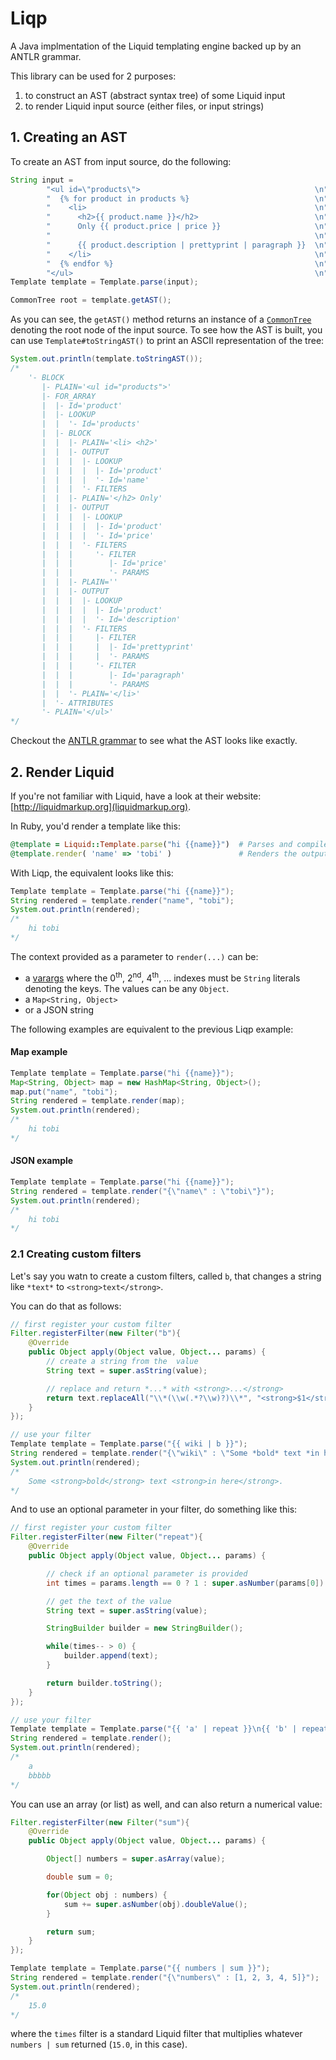 # Liqp

A Java implmentation of the Liquid templating engine backed up by an ANTLR grammar. 

This library can be used for 2  purposes:

1. to construct an AST (abstract syntax tree) of some Liquid input
2. to render Liquid input source (either files, or input strings)

## 1. Creating an AST

To create an AST from input source, do the following:

```java
String input =
        "<ul id=\"products\">                                       \n" +
        "  {% for product in products %}                            \n" +
        "    <li>                                                   \n" +
        "      <h2>{{ product.name }}</h2>                          \n" +
        "      Only {{ product.price | price }}                     \n" +
        "                                                           \n" +
        "      {{ product.description | prettyprint | paragraph }}  \n" +
        "    </li>                                                  \n" +
        "  {% endfor %}                                             \n" +
        "</ul>                                                      \n";
Template template = Template.parse(input);

CommonTree root = template.getAST();
```

As you can see, the `getAST()` method returns an instance of a 
[`CommonTree`](http://www.antlr.org/api/Java/org/antlr/runtime/tree/CommonTree.html) denoting the root 
node of the input source. To see how the AST is built, you can use `Template#toStringAST()` to print 
an ASCII representation of the tree:

```java
System.out.println(template.toStringAST());
/*
    '- BLOCK
       |- PLAIN='<ul id="products">'
       |- FOR_ARRAY
       |  |- Id='product'
       |  |- LOOKUP
       |  |  '- Id='products'
       |  |- BLOCK
       |  |  |- PLAIN='<li> <h2>'
       |  |  |- OUTPUT
       |  |  |  |- LOOKUP
       |  |  |  |  |- Id='product'
       |  |  |  |  '- Id='name'
       |  |  |  '- FILTERS
       |  |  |- PLAIN='</h2> Only'
       |  |  |- OUTPUT
       |  |  |  |- LOOKUP
       |  |  |  |  |- Id='product'
       |  |  |  |  '- Id='price'
       |  |  |  '- FILTERS
       |  |  |     '- FILTER
       |  |  |        |- Id='price'
       |  |  |        '- PARAMS
       |  |  |- PLAIN=''
       |  |  |- OUTPUT
       |  |  |  |- LOOKUP
       |  |  |  |  |- Id='product'
       |  |  |  |  '- Id='description'
       |  |  |  '- FILTERS
       |  |  |     |- FILTER
       |  |  |     |  |- Id='prettyprint'
       |  |  |     |  '- PARAMS
       |  |  |     '- FILTER
       |  |  |        |- Id='paragraph'
       |  |  |        '- PARAMS
       |  |  '- PLAIN='</li>'
       |  '- ATTRIBUTES
       '- PLAIN='</ul>'
*/
```
Checkout the [ANTLR grammar](https://github.com/bkiers/Liqp/blob/master/src/grammar/Liquid.g) 
to see what the AST looks like exactly.

## 2. Render Liquid

If you're not familiar with Liquid, have a look at their website: [http://liquidmarkup.org](liquidmarkup.org).

In Ruby, you'd render a template like this:

```ruby
@template = Liquid::Template.parse("hi {{name}}")  # Parses and compiles the template
@template.render( 'name' => 'tobi' )               # Renders the output => "hi tobi"
```

With Liqp, the equivalent looks like this:

```java
Template template = Template.parse("hi {{name}}");
String rendered = template.render("name", "tobi");
System.out.println(rendered);
/*
    hi tobi
*/
```
The context provided as a parameter to `render(...)` can be:

* a [varargs](http://docs.oracle.com/javase/1.5.0/docs/guide/language/varargs.html) where 
  the 0<sup>th</sup>, 2<sup>nd</sup>, 4<sup>th</sup>, ... indexes must be `String` literals
  denoting the keys. The values can be any `Object`.
* a `Map<String, Object>`
* or a JSON string

The following examples are equivalent to the previous Liqp example:

#### Map example

```java
Template template = Template.parse("hi {{name}}");
Map<String, Object> map = new HashMap<String, Object>();
map.put("name", "tobi");
String rendered = template.render(map);
System.out.println(rendered);
/*
    hi tobi
*/
```

#### JSON example

```java
Template template = Template.parse("hi {{name}}");
String rendered = template.render("{\"name\" : \"tobi\"}");
System.out.println(rendered);
/*
    hi tobi
*/
```

### 2.1 Creating custom filters

Let's say you watn to create a custom filters, called `b`, that changes a string like 
`*text*` to `<strong>text</strong>`.

You can do that as follows:

```java
// first register your custom filter
Filter.registerFilter(new Filter("b"){
    @Override
    public Object apply(Object value, Object... params) {
        // create a string from the  value
        String text = super.asString(value);

        // replace and return *...* with <strong>...</strong>
        return text.replaceAll("\\*(\\w(.*?\\w)?)\\*", "<strong>$1</strong>");
    }
});

// use your filter
Template template = Template.parse("{{ wiki | b }}");
String rendered = template.render("{\"wiki\" : \"Some *bold* text *in here*.\"}");
System.out.println(rendered);
/*
    Some <strong>bold</strong> text <strong>in here</strong>.
*/
```
And to use an optional parameter in your filter, do something like this:

```java
// first register your custom filter
Filter.registerFilter(new Filter("repeat"){
    @Override
    public Object apply(Object value, Object... params) {

        // check if an optional parameter is provided
        int times = params.length == 0 ? 1 : super.asNumber(params[0]).intValue();

        // get the text of the value
        String text = super.asString(value);

        StringBuilder builder = new StringBuilder();

        while(times-- > 0) {
            builder.append(text);
        }

        return builder.toString();
    }
});

// use your filter
Template template = Template.parse("{{ 'a' | repeat }}\n{{ 'b' | repeat:5 }}");
String rendered = template.render();
System.out.println(rendered);
/*
    a
    bbbbb
*/
```
You can use an array (or list) as well, and can also return a numerical value:

```java
Filter.registerFilter(new Filter("sum"){
    @Override
    public Object apply(Object value, Object... params) {

        Object[] numbers = super.asArray(value);

        double sum = 0;

        for(Object obj : numbers) {
            sum += super.asNumber(obj).doubleValue();
        }

        return sum;
    }
});

Template template = Template.parse("{{ numbers | sum }}");
String rendered = template.render("{\"numbers\" : [1, 2, 3, 4, 5]}");
System.out.println(rendered);
/*
    15.0
*/
```

where the `times` filter is a standard Liquid filter that multiplies whatever 
`numbers | sum` returned (`15.0`, in this case). 
